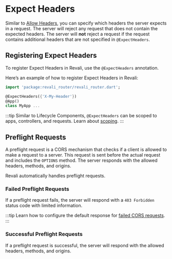 # Expect Headers

Similar to [Allow Headers][allow-headers], you can specify which headers the server expects in a request. The server will reject any request that does not contain the expected headers. The server will **not** reject a request if the request contains additional headers that are not specified in `@ExpectHeaders`.

## Registering Expect Headers

To register Expect Headers in Revali, use the `@ExpectHeaders` annotation.

Here’s an example of how to register Expect Headers in Revali:

```dart
import 'package:revali_router/revali_router.dart';

@ExpectHeaders({'X-My-Header'})
@App()
class MyApp ...
```

:::tip
Similar to Lifecycle Components, `@ExpectHeaders` can be scoped to apps, controllers, and requests. Learn about [scoping].
:::

## Preflight Requests

A preflight request is a CORS mechanism that checks if a client is allowed to make a request to a server. This request is sent before the actual request and includes the `OPTIONS` method. The server responds with the allowed headers, methods, and origins.

Revali automatically handles preflight requests.

### Failed Preflight Requests

If a preflight request fails, the server will respond with a `403 Forbidden` status code with limited information.

:::tip
Learn how to configure the default response for [failed CORS requests][failed-cors-requests].
:::

### Successful Preflight Requests

If a preflight request is successful, the server will respond with the allowed headers, methods, and origins.

[allow-headers]: ./allow-headers.md
[scoping]: ../lifecycle-components/overview.md#scoping
[failed-cors-requests]: ../../../revali/app-configuration/default-responses.md#failed-cors-origin
